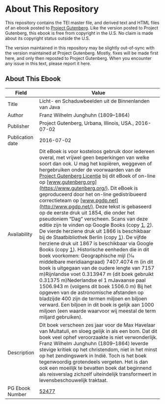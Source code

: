# About This Repository

This repository contains the TEI master file, and derived text and HTML files of an ebook posted to [Project Gutenberg](https://www.gutenberg.org/). Like the version posted to Project Gutenberg, this ebook is free from copyright in the U.S. No claim is made about its copyright status outside the U.S.

The version maintained in this repository may be slightly out-of-sync with the version maintained at Project Gutenberg. Mostly, fixes will be made first here, and only then reposted to Project Gutenberg. When you encounter any issue in this text, please report it here.

## About This Ebook

| Field | Value |
| ----- | ----- |
| Title | Licht- en Schaduwbeelden uit de Binnenlanden van Java |
| Author | Franz Wilhelm Junghuhn (1809–1864) |
| Publisher | Project Gutenberg, Urbana, Illinois, USA., 2016-07-02 |
| Publication date | 2016-07-02 |
| Availability | Dit eBoek is voor kosteloos gebruik door iedereen overal, met vrijwel geen beperkingen van welke soort dan ook. U mag het kopiëren, weggeven of hergebruiken onder de voorwaarden van de [Project Gutenberg Licentie](https://www.gutenberg.org/license) bij dit eBoek of on-line op [www.gutenberg.org](https://www.gutenberg.org/). Dit eBoek is geproduceerd door het on-line gedistribueerd correctieteam op [www.pgdp.net](http://www.pgdp.net/). Deze tekst is gebaseerd op de eerste druk uit 1854, die onder het pseudoniem “Dag” verscheen. Scans van deze editie zijn te vinden op Google Books (copy [1](https://books.google.nl/books?id=u1RKAAAAYAAJ), [2](https://books.google.nl/books?id=raNTAAAAcAAJ)). De vierde herziene druk uit 1866 is beschikbaar bij de Staatbibliothek Berlin (copy [1](http://digital.staatsbibliothek-berlin.de/werkansicht/?PPN=PPN629525358)). De vijfde herziene druk uit 1867 is beschikbaar via Google Books (copy [1](https://books.google.nl/books?id=cNiQjgEACAAJ)). Historische eenheden die in dit boek voorkomen: Geographische mijl (​1⁄15​ middelbare meridiaangraad) 7407.4074 m (in dit boek is uitgegaan van de oudere lengte van 7157 m)Rijnlandse voet 0.313947 m (dit boek gebruikt 0.31375 m)Nederlandse el 1 mJavaanse paal 1506.943 m (volgens dit boek 1506.0 m) Bij het opgeven van de astronomische afstanden op bladzijde 400 zijn de termen miljoen en biljoen verward. Een biljoen in dit boek is gelijk aan 1000 miljoen (een waarde waarvoor wij meestal de term miljard gebruiken). |
| Description | Dit boek verscheen zes jaar voor de Max Havelaar van Multatuli, en sloeg gelijk in als een bom. Dat dit boek veel ophef veroorzaakte is niet verwonderlijk. Franz Wilhelm Junghuhn (1809–1864) leverde stevige kritiek op het christendom, niet in het minst op het zendingswerk in Indië. Toch is het boek tegenwoordig grotendeels vergeten. Het is dan ook een moeilijk te bevatten boek dat beginnend als reisverslag zichzelf uiteindelijk transformeert in levensbeschouwelijk traktaat. |
| PG Ebook Number | [52477](https://www.gutenberg.org/ebooks/52477) |
